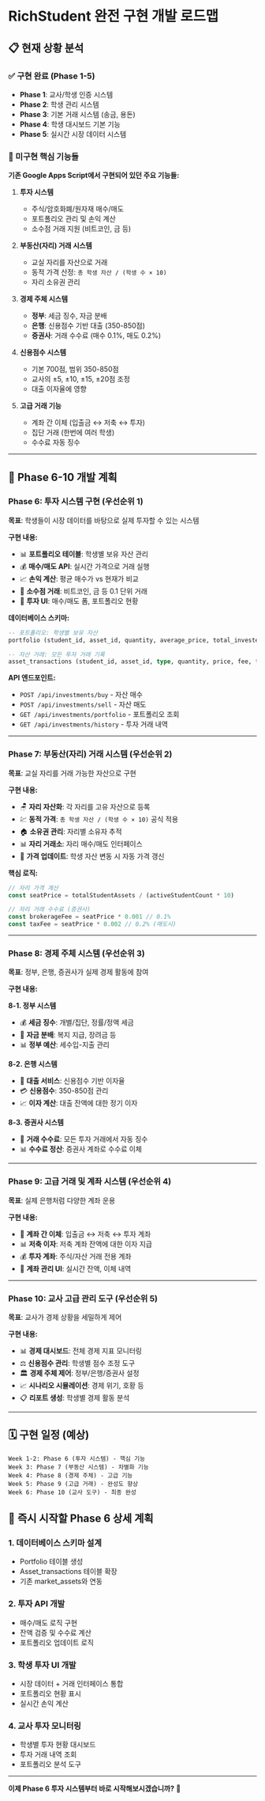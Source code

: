 # RichStudent 완전 구현 개발 로드맵

## 📋 현재 상황 분석

### ✅ 구현 완료 (Phase 1-5)
- **Phase 1**: 교사/학생 인증 시스템
- **Phase 2**: 학생 관리 시스템  
- **Phase 3**: 기본 거래 시스템 (송금, 용돈)
- **Phase 4**: 학생 대시보드 기본 기능
- **Phase 5**: 실시간 시장 데이터 시스템

### 🚧 미구현 핵심 기능들

**기존 Google Apps Script에서 구현되어 있던 주요 기능들:**

1. **투자 시스템**
   - 주식/암호화폐/원자재 매수/매도
   - 포트폴리오 관리 및 손익 계산
   - 소수점 거래 지원 (비트코인, 금 등)

2. **부동산(자리) 거래 시스템**
   - 교실 자리를 자산으로 거래
   - 동적 가격 산정: `총 학생 자산 / (학생 수 × 10)`
   - 자리 소유권 관리

3. **경제 주체 시스템**
   - **정부**: 세금 징수, 자금 분배
   - **은행**: 신용점수 기반 대출 (350-850점)
   - **증권사**: 거래 수수료 (매수 0.1%, 매도 0.2%)

4. **신용점수 시스템**
   - 기본 700점, 범위 350-850점
   - 교사의 ±5, ±10, ±15, ±20점 조정
   - 대출 이자율에 영향

5. **고급 거래 기능**
   - 계좌 간 이체 (입출금 ↔ 저축 ↔ 투자)
   - 집단 거래 (한번에 여러 학생)
   - 수수료 자동 징수

---

## 🎯 Phase 6-10 개발 계획

### **Phase 6: 투자 시스템 구현 (우선순위 1)**

**목표**: 학생들이 시장 데이터를 바탕으로 실제 투자할 수 있는 시스템

**구현 내용:**
- 📊 **포트폴리오 테이블**: 학생별 보유 자산 관리
- 💰 **매수/매도 API**: 실시간 가격으로 거래 실행
- 📈 **손익 계산**: 평균 매수가 vs 현재가 비교
- 🔢 **소수점 거래**: 비트코인, 금 등 0.1 단위 거래
- 🎨 **투자 UI**: 매수/매도 폼, 포트폴리오 현황

**데이터베이스 스키마:**
```sql
-- 포트폴리오: 학생별 보유 자산
portfolio (student_id, asset_id, quantity, average_price, total_invested)

-- 자산 거래: 모든 투자 거래 기록
asset_transactions (student_id, asset_id, type, quantity, price, fee, timestamp)
```

**API 엔드포인트:**
- `POST /api/investments/buy` - 자산 매수
- `POST /api/investments/sell` - 자산 매도  
- `GET /api/investments/portfolio` - 포트폴리오 조회
- `GET /api/investments/history` - 투자 거래 내역

---

### **Phase 7: 부동산(자리) 거래 시스템 (우선순위 2)**

**목표**: 교실 자리를 거래 가능한 자산으로 구현

**구현 내용:**
- 🪑 **자리 자산화**: 각 자리를 고유 자산으로 등록
- 💹 **동적 가격**: `총 학생 자산 / (학생 수 × 10)` 공식 적용
- 🏠 **소유권 관리**: 자리별 소유자 추적
- 📊 **자리 거래소**: 자리 매수/매도 인터페이스
- 🎯 **가격 업데이트**: 학생 자산 변동 시 자동 가격 갱신

**핵심 로직:**
```javascript
// 자리 가격 계산
const seatPrice = totalStudentAssets / (activeStudentCount * 10)

// 자리 거래 수수료 (증권사)
const brokerageFee = seatPrice * 0.001 // 0.1%
const taxFee = seatPrice * 0.002 // 0.2% (매도시)
```

---

### **Phase 8: 경제 주체 시스템 (우선순위 3)**

**목표**: 정부, 은행, 증권사가 실제 경제 활동에 참여

**구현 내용:**

**8-1. 정부 시스템**
- 💰 **세금 징수**: 개별/집단, 정률/정액 세금
- 🎁 **자금 분배**: 복지 지급, 장려금 등
- 📊 **정부 예산**: 세수입-지출 관리

**8-2. 은행 시스템** 
- 🏦 **대출 서비스**: 신용점수 기반 이자율
- 💳 **신용점수**: 350-850점 관리
- 📈 **이자 계산**: 대출 잔액에 대한 정기 이자

**8-3. 증권사 시스템**
- 💼 **거래 수수료**: 모든 투자 거래에서 자동 징수
- 📊 **수수료 정산**: 증권사 계좌로 수수료 이체

---

### **Phase 9: 고급 거래 및 계좌 시스템 (우선순위 4)**

**목표**: 실제 은행처럼 다양한 계좌 운용

**구현 내용:**
- 🔄 **계좌 간 이체**: 입출금 ↔ 저축 ↔ 투자 계좌
- 📊 **저축 이자**: 저축 계좌 잔액에 대한 이자 지급  
- 💰 **투자 계좌**: 주식/자산 거래 전용 계좌
- 📱 **계좌 관리 UI**: 실시간 잔액, 이체 내역

---

### **Phase 10: 교사 고급 관리 도구 (우선순위 5)**

**목표**: 교사가 경제 상황을 세밀하게 제어

**구현 내용:**
- 📊 **경제 대시보드**: 전체 경제 지표 모니터링
- ⚖️ **신용점수 관리**: 학생별 점수 조정 도구  
- 🏛️ **경제 주체 제어**: 정부/은행/증권사 설정
- 📈 **시나리오 시뮬레이션**: 경제 위기, 호황 등
- 📋 **리포트 생성**: 학생별 경제 활동 분석

---

## 🗓️ 구현 일정 (예상)

```
Week 1-2: Phase 6 (투자 시스템) - 핵심 기능
Week 3: Phase 7 (부동산 시스템) - 차별화 기능  
Week 4: Phase 8 (경제 주체) - 고급 기능
Week 5: Phase 9 (고급 거래) - 완성도 향상
Week 6: Phase 10 (교사 도구) - 최종 완성
```

## 🎯 즉시 시작할 Phase 6 상세 계획

### 1. 데이터베이스 스키마 설계
- Portfolio 테이블 생성
- Asset_transactions 테이블 확장
- 기존 market_assets와 연동

### 2. 투자 API 개발
- 매수/매도 로직 구현
- 잔액 검증 및 수수료 계산
- 포트폴리오 업데이트 로직

### 3. 학생 투자 UI 개발
- 시장 데이터 + 거래 인터페이스 통합
- 포트폴리오 현황 표시
- 실시간 손익 계산

### 4. 교사 투자 모니터링
- 학생별 투자 현황 대시보드
- 투자 거래 내역 조회
- 포트폴리오 분석 도구

---

**이제 Phase 6 투자 시스템부터 바로 시작해보시겠습니까?** 🚀